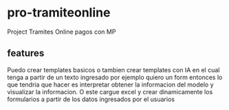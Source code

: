 # pro-tramiteonline
Project Tramites Online pagos con MP



features
-----------

Puedo crear templates basicos o tambien 
crear templates con IA en el cual tenga a partir de un texto ingresado por ejemplo 
quiero un form entonces lo que tendria que hacer es interpretar obtener la informacion del modelo 
y visualizar la informacion.
O este cargue excel y crear dinamicamente los formularios a partir de los datos ingresados por el usuarios
